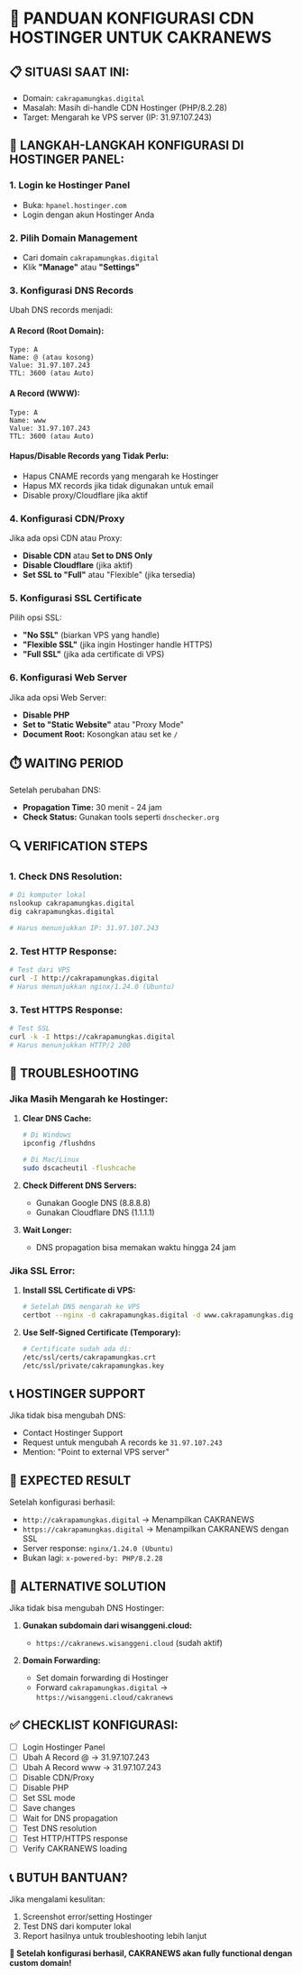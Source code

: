 # 🚀 PANDUAN KONFIGURASI CDN HOSTINGER UNTUK CAKRANEWS

## 📋 **SITUASI SAAT INI:**
- Domain: `cakrapamungkas.digital`
- Masalah: Masih di-handle CDN Hostinger (PHP/8.2.28)
- Target: Mengarah ke VPS server (IP: 31.97.107.243)

## 🔧 **LANGKAH-LANGKAH KONFIGURASI DI HOSTINGER PANEL:**

### **1. Login ke Hostinger Panel**
- Buka: `hpanel.hostinger.com`
- Login dengan akun Hostinger Anda

### **2. Pilih Domain Management**
- Cari domain `cakrapamungkas.digital`
- Klik **"Manage"** atau **"Settings"**

### **3. Konfigurasi DNS Records**
Ubah DNS records menjadi:

#### **A Record (Root Domain):**
```
Type: A
Name: @ (atau kosong)
Value: 31.97.107.243
TTL: 3600 (atau Auto)
```

#### **A Record (WWW):**
```
Type: A
Name: www
Value: 31.97.107.243
TTL: 3600 (atau Auto)
```

#### **Hapus/Disable Records yang Tidak Perlu:**
- Hapus CNAME records yang mengarah ke Hostinger
- Hapus MX records jika tidak digunakan untuk email
- Disable proxy/Cloudflare jika aktif

### **4. Konfigurasi CDN/Proxy**
Jika ada opsi CDN atau Proxy:
- **Disable CDN** atau **Set to DNS Only**
- **Disable Cloudflare** (jika aktif)
- **Set SSL to "Full"** atau "Flexible" (jika tersedia)

### **5. Konfigurasi SSL Certificate**
Pilih opsi SSL:
- **"No SSL"** (biarkan VPS yang handle)
- **"Flexible SSL"** (jika ingin Hostinger handle HTTPS)
- **"Full SSL"** (jika ada certificate di VPS)

### **6. Konfigurasi Web Server**
Jika ada opsi Web Server:
- **Disable PHP**
- **Set to "Static Website"** atau "Proxy Mode"
- **Document Root:** Kosongkan atau set ke `/`

## ⏱️ **WAITING PERIOD**
Setelah perubahan DNS:
- **Propagation Time:** 30 menit - 24 jam
- **Check Status:** Gunakan tools seperti `dnschecker.org`

## 🔍 **VERIFICATION STEPS**

### **1. Check DNS Resolution:**
```bash
# Di komputer lokal
nslookup cakrapamungkas.digital
dig cakrapamungkas.digital

# Harus menunjukkan IP: 31.97.107.243
```

### **2. Test HTTP Response:**
```bash
# Test dari VPS
curl -I http://cakrapamungkas.digital
# Harus menunjukkan nginx/1.24.0 (Ubuntu)
```

### **3. Test HTTPS Response:**
```bash
# Test SSL
curl -k -I https://cakrapamungkas.digital
# Harus menunjukkan HTTP/2 200
```

## 🚨 **TROUBLESHOOTING**

### **Jika Masih Mengarah ke Hostinger:**
1. **Clear DNS Cache:**
   ```bash
   # Di Windows
   ipconfig /flushdns
   
   # Di Mac/Linux
   sudo dscacheutil -flushcache
   ```

2. **Check Different DNS Servers:**
   - Gunakan Google DNS (8.8.8.8)
   - Gunakan Cloudflare DNS (1.1.1.1)

3. **Wait Longer:**
   - DNS propagation bisa memakan waktu hingga 24 jam

### **Jika SSL Error:**
1. **Install SSL Certificate di VPS:**
   ```bash
   # Setelah DNS mengarah ke VPS
   certbot --nginx -d cakrapamungkas.digital -d www.cakrapamungkas.digital
   ```

2. **Use Self-Signed Certificate (Temporary):**
   ```bash
   # Certificate sudah ada di:
   /etc/ssl/certs/cakrapamungkas.crt
   /etc/ssl/private/cakrapamungkas.key
   ```

## 📞 **HOSTINGER SUPPORT**
Jika tidak bisa mengubah DNS:
- Contact Hostinger Support
- Request untuk mengubah A records ke `31.97.107.243`
- Mention: "Point to external VPS server"

## 🎯 **EXPECTED RESULT**
Setelah konfigurasi berhasil:
- `http://cakrapamungkas.digital` → Menampilkan CAKRANEWS
- `https://cakrapamungkas.digital` → Menampilkan CAKRANEWS dengan SSL
- Server response: `nginx/1.24.0 (Ubuntu)`
- Bukan lagi: `x-powered-by: PHP/8.2.28`

## 🔄 **ALTERNATIVE SOLUTION**
Jika tidak bisa mengubah DNS Hostinger:
1. **Gunakan subdomain dari wisanggeni.cloud:**
   - `https://cakranews.wisanggeni.cloud` (sudah aktif)

2. **Domain Forwarding:**
   - Set domain forwarding di Hostinger
   - Forward `cakrapamungkas.digital` → `https://wisanggeni.cloud/cakranews`

## ✅ **CHECKLIST KONFIGURASI:**
- [ ] Login Hostinger Panel
- [ ] Ubah A Record @ → 31.97.107.243
- [ ] Ubah A Record www → 31.97.107.243
- [ ] Disable CDN/Proxy
- [ ] Disable PHP
- [ ] Set SSL mode
- [ ] Save changes
- [ ] Wait for DNS propagation
- [ ] Test DNS resolution
- [ ] Test HTTP/HTTPS response
- [ ] Verify CAKRANEWS loading

## 📞 **BUTUH BANTUAN?**
Jika mengalami kesulitan:
1. Screenshot error/setting Hostinger
2. Test DNS dari komputer lokal
3. Report hasilnya untuk troubleshooting lebih lanjut

**🚀 Setelah konfigurasi berhasil, CAKRANEWS akan fully functional dengan custom domain!**
